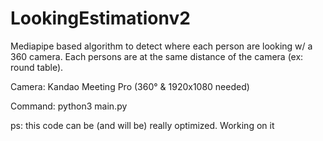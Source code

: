 # LookingEstimationv2
Mediapipe based algorithm to detect where each person are looking w/ a 360 camera.
Each persons are at the same distance of the camera (ex: round table).

Camera: Kandao Meeting Pro (360° & 1920x1080 needed)

Command: python3 main.py


ps: this code can be (and will be) really optimized. Working on it
